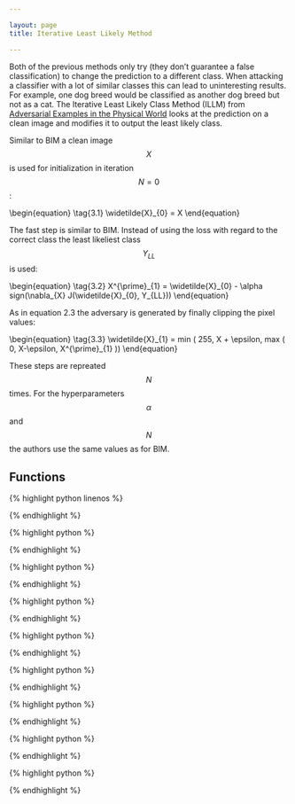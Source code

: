 ```yaml
---

layout: page
title: Iterative Least Likely Method

---
```


Both of the previous methods only try (they don’t guarantee a false classification) to change the prediction to a different class. When attacking a classifier with a lot of similar classes this can lead to uninteresting results. For example, one dog breed would be classified as another dog breed but not as a cat. The Iterative Least Likely Class Method (ILLM) from [Adversarial Examples in the Physical World]((http://arxiv.org/abs/1607.02533)) looks at the prediction on a clean image and modifies it to output the least likely class.

Similar to BIM a clean image $$X$$ is used for initialization in iteration $$N=0$$:

\begin{equation}
\tag{3.1}
\widetilde{X}_{0} = X 
\end{equation}

The fast step is similar to BIM. Instead of using the loss with regard to the correct class the least likeliest class $$Y_{LL}$$ is used:

\begin{equation}
\tag{3.2}
X^{\prime}\_{1} = \widetilde{X}\_{0} - \alpha sign(\nabla\_{X} J(\widetilde{X}\_{0}, Y\_{LL}))
\end{equation}

As in equation 2.3 the adversary is generated by finally clipping the pixel values:

\begin{equation}
\tag{3.3}
\widetilde{X}\_{1} = min \( 255, X + \epsilon, max \( 0, X-\epsilon, X^{\prime}\_{1} \)\)
\end{equation}

These steps are repreated $$N$$ times. For the hyperparameters $$\alpha$$ and $$N$$ the authors use the same values as for BIM.


## Functions

{% highlight python linenos %}

{% endhighlight %}



{% highlight python %}

{% endhighlight %}


{% highlight python %}

{% endhighlight %}


{% highlight python %}

{% endhighlight %}


{% highlight python %}

{% endhighlight %}


{% highlight python %}

{% endhighlight %}


{% highlight python %}

{% endhighlight %}


{% highlight python %}

{% endhighlight %}


{% highlight python %}

{% endhighlight %}
